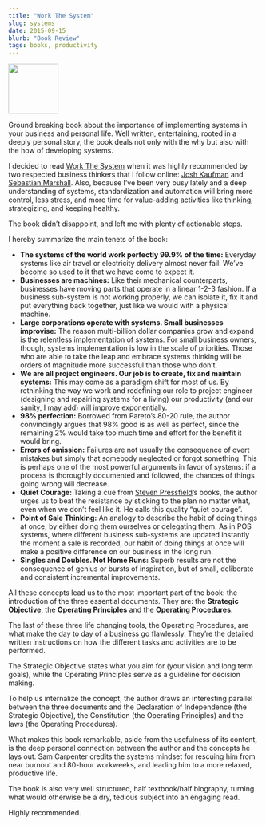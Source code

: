 ```yaml
---
title: "Work The System"
slug: systems
date: 2015-09-15
blurb: "Book Review"
tags: books, productivity
---
```


<img src="/img/wts.jpg" width="100px">

Ground breaking book about the importance of implementing systems in your business and personal life. Well written, entertaining, rooted in a deeply personal story, the book deals not only with the why but also with the how of developing systems.

<!--more-->

<p>I decided to read <a href="http://amzn.to/1zpyqRi">Work The System</a> when it was highly recommended by two respected business thinkers that I follow online: <a href="http://www.joshkaufman.net">Josh Kaufman</a> and <a href="http://www.sebastianmarshall.com">Sebastian Marshall</a>.  Also, because I&rsquo;ve been very busy lately and a deep understanding of systems, standardization and automation will bring more control, less stress, and more time for value-adding activities like thinking, strategizing, and keeping healthy.</p>

<p>The book didn&rsquo;t disappoint, and left me with plenty of actionable steps.</p>

<p>I hereby summarize the main tenets of the book:</p>

<ul>
<li><strong>The systems of the world work perfectly 99.9% of the time:</strong> Everyday systems like air travel or electricity delivery almost never fail. We&rsquo;ve become so used to it that we have come to expect it.</li>
<li><strong>Businesses are machines:</strong> Like their mechanical counterparts, businesses have moving parts that operate in a linear 1-2-3 fashion. If a business sub-system is not working properly, we can isolate it, fix it and put everything back together, just like we would with a physical machine.</li>
<li><strong>Large corporations operate with systems.  Small businesses improvise:</strong> The reason multi-billion dollar companies grow and expand is the relentless implementation of systems. For small business owners, though, systems implementation is low in the scale of priorities. Those who are able to take the leap and embrace systems thinking will be orders of magnitude more successful than those who don&rsquo;t.</li>
<li><strong>We are all project engineers. Our job is to create, fix and maintain systems:</strong> This may come as a paradigm shift for most of us. By rethinking the way we work and redefining our role to project engineer (designing and repairing systems for a living) our productivity (and our sanity, I may add) will improve exponentially.</li>
<li><strong>98% perfection:</strong>  Borrowed from Pareto&rsquo;s 80-20 rule, the author convincingly argues that 98% good is as well as perfect, since the remaining 2% would take too much time and effort for the benefit it would bring.</li>
<li><strong>Errors of omission:</strong> Failures are not usually the consequence of overt mistakes but simply that somebody neglected or forgot something.  This is perhaps one of the most powerful arguments in favor of systems: if a process is thoroughly documented and followed, the chances of things going wrong will decrease.</li>
<li><strong>Quiet Courage:</strong> Taking a cue from <a href="http://www.stevenpressfield.com/">Steven Pressfield</a>&rsquo;s books, the author urges us to beat the resistance by sticking to the plan no matter what, even when we don&rsquo;t feel like it.  He calls this quality &ldquo;quiet courage&rdquo;.</li>
<li><strong>Point of Sale Thinking:</strong> An analogy to describe the  habit of doing things at once, by either doing them ourselves or delegating them. As in POS systems, where different business sub-systems are updated instantly the moment a sale is recorded, our habit of doing things at once will make a positive difference on our business in the long run.</li>
<li><strong>Singles and Doubles. Not Home Runs:</strong> Superb results are not the consequence of genius or bursts of inspiration, but of small, deliberate and consistent incremental improvements.</li>
</ul>

<p>All these concepts lead us to the most important part of the book: the introduction of the three essential documents. They are: the <strong>Strategic Objective</strong>, the <strong>Operating Principles</strong> and the <strong>Operating Procedures</strong>.</p>

<p>The last of these three life changing tools, the Operating Procedures, are what make the day to day of a business go flawlessly. They&rsquo;re the detailed written instructions on how the different tasks and activities are to be performed.</p>

<p>The Strategic Objective states what you aim for (your vision and long term goals), while the Operating Principles serve as a guideline for decision making.</p>

<p>To help us internalize the concept, the author draws an interesting parallel between the three documents and the Declaration of Independence (the Strategic Objective), the Constitution (the Operating Principles) and the laws (the Operating Procedures).</p>

<p>What makes this book remarkable, aside from the usefulness of its content, is the deep personal connection between the author and the concepts he lays out. Sam Carpenter credits the systems mindset for rescuing him from near burnout and 80-hour workweeks, and leading him to a more relaxed, productive life.</p>

<p>The book is also very well structured, half textbook/half biography, turning what would otherwise be a dry, tedious subject into an engaging read.</p>

<p>Highly recommended.</p>
